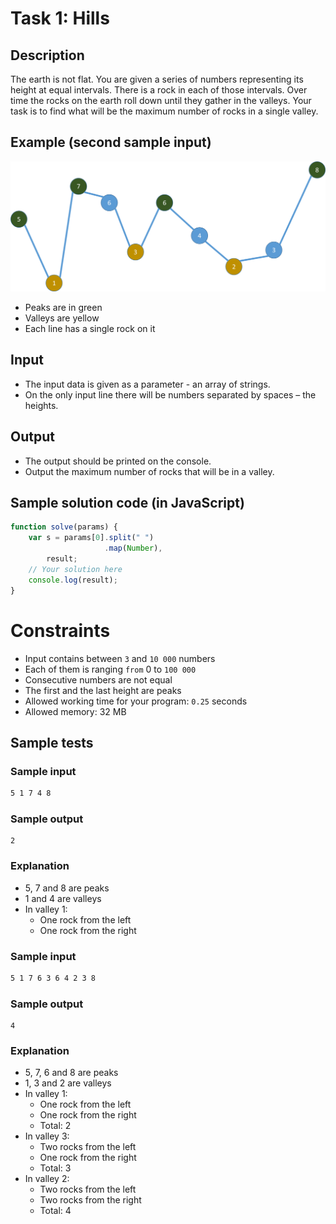 #   Task 1: Hills

##  Description

The earth is not flat. You are given a series of numbers representing its height at equal intervals. There is a rock in each of those intervals. Over time the rocks on the earth roll down until they gather in the valleys. Your task is to find what will be the maximum number of rocks in a single valley. 

##  Example (second sample input) 

<img src="imgs/example.png" />

-   Peaks are in green
-   Valleys are yellow
-   Each line has a single rock on it


##  Input	

-   The input data is given as a parameter - an array of strings. 
-   On the only input line there will be numbers separated by spaces – the heights.

##  Output

-   The output should be printed on the console.
-   Output the maximum number of rocks that will be in a valley.


##  Sample solution code (in JavaScript)

```js
function solve(params) {
    var s = params[0].split(" ")
                     .map(Number),
        result;
    // Your solution here
    console.log(result);
}
```

#   Constraints

-   Input contains between `3` and `10 000` numbers
-   Each of them is ranging `from` 0 to `100 000`
-   Consecutive numbers are not equal
-   The first and the last height are peaks
-   Allowed working time for your program: `0.25` seconds
-   Allowed memory: 32 MB


##  Sample tests

### Sample input

```cmd
5 1 7 4 8
```

### Sample output

```
2
```

### Explanation

-   5, 7 and 8 are peaks
-   1 and 4 are valleys
-   In valley 1:
    -   One rock from the left
    -   One rock from the right


### Sample input

```cmd
5 1 7 6 3 6 4 2 3 8
```

### Sample output

```
4
```

### Explanation

-   5, 7, 6 and 8 are peaks
-   1, 3 and 2 are valleys
-   In valley 1:
    -   One rock from the left
    -   One rock from the right
    -   Total: 2 
-   In valley 3:
    -   Two rocks from the left
    -   One rock from the right
    -   Total: 3
-   In valley 2:
    -   Two rocks from the left
    -   Two rocks from the right
    -   Total: 4

